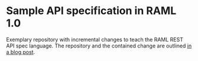 # Sample API specification in RAML 1.0 

Exemplary repository with incremental changes to teach the RAML REST API spec language. The repository and the contained change are outlined [in a blog post](https://medium.com/@sebastianhenneberg/raml-all-the-rest-apis-5ebc44204e5b).